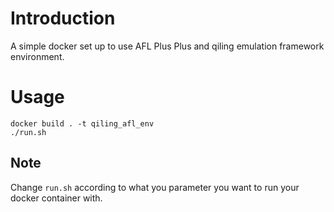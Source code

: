 # Introduction

A simple docker set up to use AFL Plus Plus and qiling emulation framework environment.

# Usage

```
docker build . -t qiling_afl_env 
./run.sh
```

## Note

Change `run.sh` according to what you parameter you want to run your docker container with.
